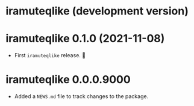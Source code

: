<!--- https://devguide.ropensci.org/releasing.html -->
<!--- https://style.tidyverse.org/news.html -->
<!--- https://semver.org/ -->

# iramuteqlike (development version)



# iramuteqlike 0.1.0 (2021-11-08)

* First `iramuteqlike` release. 🎉

# iramuteqlike 0.0.0.9000

* Added a `NEWS.md` file to track changes to the package.
